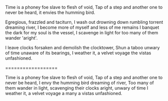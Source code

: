 Time is a phoney foe
slave to flesh of void,
Tap of a step 
and another one 
to never be heard,
it envies the humming bird.

Egregious, frazzled and taciturn,
I wash out
drowning down rumbling torrent
dreaming river,
I become more of myself
and less of me remains
I banquet the dark
for my soul is the vessel,
I scavenge in light
for too many of them wander 'aright'.

I leave clocks forsaken
and demolish the clocktower,
Shun a taboo
unwary of time
unaware of its bearings,
I weather it,
a velvet voyage
the vistas unfashioned.

==================

Time is a phoney foe
slave to flesh of void,
Tap of a step 
and another one 
to never be heard,
I envy the humming bird
dreaming of river,
Too many of them wander in light,
scavenging 
their clocks aright,
unwary of time
I weather it,
a velvet voyage
a many a vistas unfashioned.
